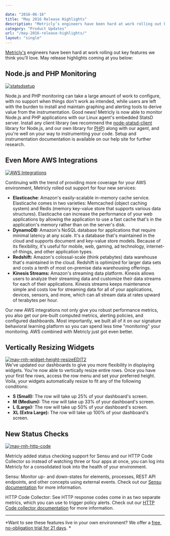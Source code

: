 ```yaml
---

date: "2016-06-16"
title: "May 2016 Release Highlights"
description: "Metricly’s engineers have been hard at work rolling out key features we think you’ll love. May release highlights coming at you below."
category: "Product Updates"
url: "/may-2016-release-highlights/"
layout: "single"
---
```


[Metricly's](https://www.metricly.com) engineers have been hard at work rolling out key features we think you'll love. May release highlights coming at you below:

Node.js and PHP Monitoring
--------------------------

[![statsdsetup](https://www.metricly.com/wp-content/uploads/2016/06/statsdsetup-1024x313.png)](https://www.metricly.com/wp-content/uploads/2016/06/statsdsetup.png)

Node.js and PHP monitoring can take a large amount of work to configure, with no support when things don't work as intended, while users are left with the burden to install and maintain graphing and alerting tools to derive value from the instrumentation. Good news! Metricly is now able to monitor Node.js and PHP applications with our Linux agent's embedded StatsD server. Install any client library (we recommend the [node-statsd-client](https://github.com/msiebuhr/node-statsd-client) library for Node.js, and our own library for [PHP](https://github.com/Netuitive/Netuitive_PHP_Client)) along with our agent, and you're well on your way to instrumenting your code. Setup and instrumentation documentation is available on our help site for further research.

Even More AWS Integrations
--------------------------

[![AWS Integrations](https://www.metricly.com/wp-content/uploads/2016/06/AWS-Integrations.png)](https://www.metricly.com/wp-content/uploads/2016/06/AWS-Integrations.png)

Continuing with the trend of providing more coverage for your AWS environment, Metricly rolled out support for four new services:

-   **Elasticache**: Amazon's easily-scalable in-memory cache service. Elasticache comes in two varieties: Memcached (object caching system) and Redis (memory key-value store that supports various data structures). Elasticache can increase the performance of your web applications by allowing the application to use a fast cache that's in the application's memory rather than on the server's disk.
-   **DynamoDB:** Amazon's NoSQL database for applications that require minimal latency at any scale. It's a database that's maintained in the cloud and supports document and key-value store models. Because of its flexibility, it's useful for mobile, web, gaming, ad technology, internet-of-things, and other application types.
-   **Redshift:** Amazon's colossal-scale (think petabytes) data warehouse that's maintained in the cloud. Redshift is optimized for larger data sets and costs a tenth of most on-premise data warehousing offerings.
-   **Kinesis Streams:** Amazon's streaming data platform. Kinesis allows users to analyze their streaming data and customize their data streams for each of their applications. Kinesis streams keeps maintenance simple and costs low for streaming data for all of your applications, devices, sensors, and more, which can all stream data at rates upward of terabytes per hour.

Our new AWS integrations not only give you robust performance metrics, you also get our pre-built computed metrics, alerting policies, and configured dashboards. Most importantly, we built all of it on our signature behavioral learning platform so you can spend less time "monitoring" your monitoring. AWS combined with Metricly just got even better.

Vertically Resizing Widgets
---------------------------

[![may-rnh-widget-height-resizeEDIT2](https://www.metricly.com/wp-content/uploads/2016/06/may-rnh-widget-height-resizeEDIT2-1024x603.png)](https://www.metricly.com/wp-content/uploads/2016/06/may-rnh-widget-height-resizeEDIT2.png)\
We've updated our dashboards to give you more flexibility in displaying widgets. You're now able to vertically resize entire rows. Once you have your first few rows, access the row menu and set your preferred height. Voila, your widgets automatically resize to fit any of the following conditions:

-   **S (Small):** The row will take up 25% of your dashboard's screen.
-   **M (Medium):** The row will take up 33% of your dashboard's screen.
-   **L (Large):** The row will take up 50% of your dashboard's screen.
-   **XL (Extra Large):** The row will take up 100% of your dashboard's screen.

New Status Checks
-----------------

[![may-rnh-http-code](https://www.metricly.com/wp-content/uploads/2016/06/may-rnh-http-code-1024x603.png)](https://www.metricly.com/wp-content/uploads/2016/06/may-rnh-http-code.png)

Metricly added status checking support for Sensu and our HTTP Code Collector so instead of watching three or four apps at once, you can log into Metricly for a consolidated look into the health of your environment.

Sensu: Monitor up- and down-states for elements, processes, REST API endpoints, and other concepts using external events. Check out our [Sensu documentation](https://help.netuitive.com/Content/Events/sensu.htm) for more information.

HTTP Code Collector: See HTTP response codes come in as two separate metrics, which you can use to trigger policy alerts. Check out our [HTTP Code collector documentation](https://help.netuitive.com/Content/Misc/Datasources/Netuitive/integrations/http_code.htm) for more information.

* * * * *

*Want to see these features live in  your own environment? We offer a [free, no-obligation trial for 21 days](https://www.metricly.com/signup). *
